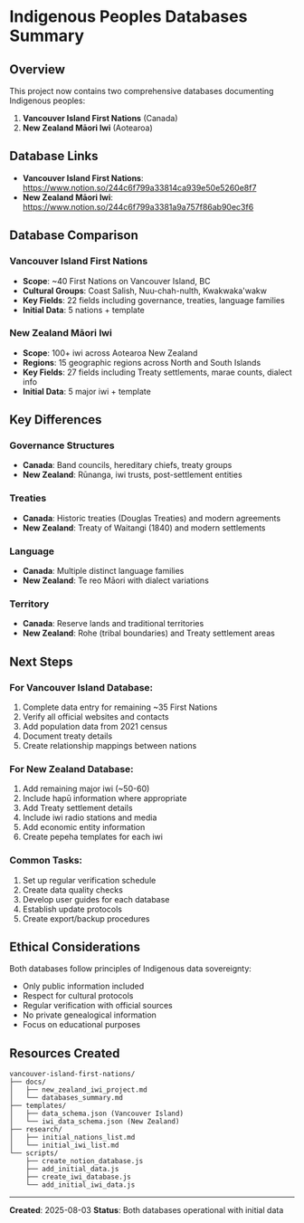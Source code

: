 # Indigenous Peoples Databases Summary

## Overview
This project now contains two comprehensive databases documenting Indigenous peoples:
1. **Vancouver Island First Nations** (Canada)
2. **New Zealand Māori Iwi** (Aotearoa)

## Database Links
- **Vancouver Island First Nations**: https://www.notion.so/244c6f799a33814ca939e50e5260e8f7
- **New Zealand Māori Iwi**: https://www.notion.so/244c6f799a3381a9a757f86ab90ec3f6

## Database Comparison

### Vancouver Island First Nations
- **Scope**: ~40 First Nations on Vancouver Island, BC
- **Cultural Groups**: Coast Salish, Nuu-chah-nulth, Kwakwaka'wakw
- **Key Fields**: 22 fields including governance, treaties, language families
- **Initial Data**: 5 nations + template

### New Zealand Māori Iwi
- **Scope**: 100+ iwi across Aotearoa New Zealand
- **Regions**: 15 geographic regions across North and South Islands
- **Key Fields**: 27 fields including Treaty settlements, marae counts, dialect info
- **Initial Data**: 5 major iwi + template

## Key Differences

### Governance Structures
- **Canada**: Band councils, hereditary chiefs, treaty groups
- **New Zealand**: Rūnanga, iwi trusts, post-settlement entities

### Treaties
- **Canada**: Historic treaties (Douglas Treaties) and modern agreements
- **New Zealand**: Treaty of Waitangi (1840) and modern settlements

### Language
- **Canada**: Multiple distinct language families
- **New Zealand**: Te reo Māori with dialect variations

### Territory
- **Canada**: Reserve lands and traditional territories
- **New Zealand**: Rohe (tribal boundaries) and Treaty settlement areas

## Next Steps

### For Vancouver Island Database:
1. Complete data entry for remaining ~35 First Nations
2. Verify all official websites and contacts
3. Add population data from 2021 census
4. Document treaty details
5. Create relationship mappings between nations

### For New Zealand Database:
1. Add remaining major iwi (~50-60)
2. Include hapū information where appropriate
3. Add Treaty settlement details
4. Include iwi radio stations and media
5. Add economic entity information
6. Create pepeha templates for each iwi

### Common Tasks:
1. Set up regular verification schedule
2. Create data quality checks
3. Develop user guides for each database
4. Establish update protocols
5. Create export/backup procedures

## Ethical Considerations
Both databases follow principles of Indigenous data sovereignty:
- Only public information included
- Respect for cultural protocols
- Regular verification with official sources
- No private genealogical information
- Focus on educational purposes

## Resources Created
```
vancouver-island-first-nations/
├── docs/
│   ├── new_zealand_iwi_project.md
│   └── databases_summary.md
├── templates/
│   ├── data_schema.json (Vancouver Island)
│   └── iwi_data_schema.json (New Zealand)
├── research/
│   ├── initial_nations_list.md
│   └── initial_iwi_list.md
└── scripts/
    ├── create_notion_database.js
    ├── add_initial_data.js
    ├── create_iwi_database.js
    └── add_initial_iwi_data.js
```

---
**Created**: 2025-08-03
**Status**: Both databases operational with initial data
